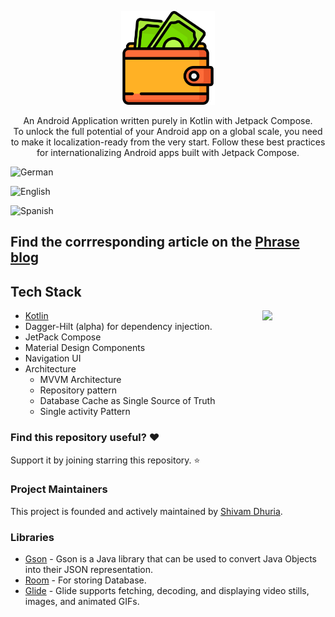 <p align="center">
<img src="./previews/logo.png" width="150">
</p>



<p align="center">
An Android Application written purely in Kotlin with Jetpack Compose. <br> To unlock the full potential of your Android app on a global scale, you need to make it localization-ready from the very start. Follow these best practices for internationalizing Android apps built with Jetpack Compose.


![German](https://phrase.com/blog/wp-content/uploads/2021/05/german-final-loop.gif)
  
![English](https://phrase.com/blog/wp-content/uploads/2021/05/loop-english.gif)
  
![Spanish](https://phrase.com/blog/wp-content/uploads/2021/05/german-final-loop.gif)


## Find the corrresponding article on the  [Phrase blog](https://phrase.com/blog/posts/internationalizing-jetpack-compose-android-apps/)


## Tech Stack
<img src="/previews/transition.gif" align="right" width="20%"/>

- [Kotlin](https://kotlinlang.org/)  
- Dagger-Hilt (alpha) for dependency injection.
- JetPack Compose
- Material Design Components
- Navigation UI
- Architecture
  - MVVM Architecture 
  - Repository pattern
  - Database Cache as Single Source of Truth
  - Single activity Pattern
  
  
### Find this repository useful? :heart:
Support it by joining starring this repository. :star: <br>
  

### Project Maintainers
This project is founded and actively maintained by [Shivam Dhuria](https://github.com/Shivamdhuria).
  
### Libraries
- [Gson](https://github.com/google/gson) - Gson is a Java library that can be used to convert Java Objects into their JSON representation.
- [Room](https://developer.android.com/topic/libraries/architecture/room) - For storing Database.
- [Glide](https://github.com/bumptech/glide) - Glide supports fetching, decoding, and displaying video stills, images, and animated GIFs.


